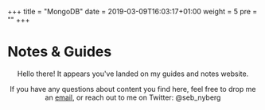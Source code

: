 +++
title = "MongoDB"
date = 2019-03-09T16:03:17+01:00
weight = 5
pre = "<b></b>"
+++

# Notes & Guides

<center>
Hello there! It appears you've landed on my guides and notes website.

If you have any questions about content you find here, feel free to drop me an [email](mailto:seb.nyberg90@gmail.com), or reach out to me on Twitter: @seb_nyberg
</center>
